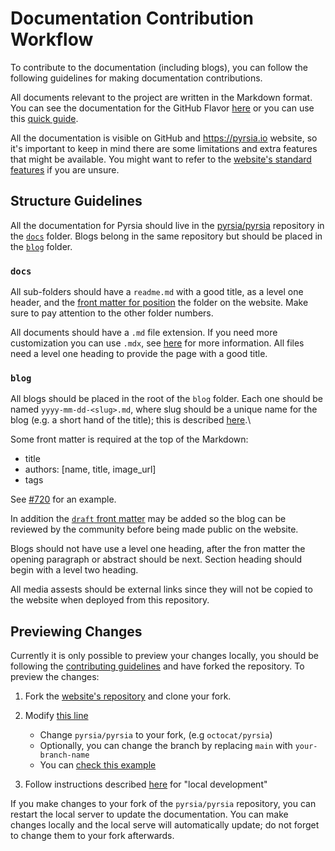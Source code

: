 # Documentation Contribution Workflow

To contribute to the documentation (including blogs), you can follow the following guidelines for making documentation contributions.

All documents relevant to the project are written in the Markdown format. You can see the documentation
for the GitHub Flavor [here](https://github.github.com/gfm/) or you can use this 
[quick guide](https://docs.github.com/en/get-started/writing-on-github/getting-started-with-writing-and-formatting-on-github/basic-writing-and-formatting-syntax).

All the documentation is visible on GitHub and <https://pyrsia.io> website, so it's important to keep in mind
there are some limitations and extra features that might be available. You might want to refer to the 
[website's standard features](https://docusaurus.io/docs/markdown-features#standard-features) if you are unsure.

## Structure Guidelines

All the documentation for Pyrsia should live in the [pyrsia/pyrsia](https://github.com/pyrsia/pyrsia) repository
in the [`docs`](https://github.com/pyrsia/pyrsia/blob/main/docs) folder. Blogs belong in the same repository but should be
placed in the [`blog`](https://github.com/pyrsia/pyrsia/blob/main/blog) folder.

### `docs`

All sub-folders should have a `readme.md` with a good title, as a level one header, and the
[front matter for position](https://docusaurus.io/docs/api/plugins/@docusaurus/plugin-content-docs#sidebar_position)
the folder on the website. Make sure to pay attention to the other folder numbers.

All documents should have a `.md` file extension. If you need more customization you can use `.mdx`, see 
[here](https://docusaurus.io/docs/markdown-features/react) for more information. All files need a level one heading to provide the
page with a good title.

### `blog`

All blogs should be placed in the root of the `blog` folder. Each one should be named `yyyy-mm-dd-<slug>.md`, where slug should be a unique
name for the blog (e.g. a short hand of the title); this is described [here](https://docusaurus.io/docs/api/plugins/@docusaurus/plugin-content-blog).\

Some front matter is required at the top of the Markdown:

- title
- authors: \[name, title, image_url]
- tags

See [#720](https://github.com/pyrsia/pyrsia/pull/720) for an example.

In addition the [`draft` front matter](https://docusaurus.io/docs/api/plugins/@docusaurus/plugin-content-blog#draft) may be added
so the blog can be reviewed by the community before being made public on the website.

Blogs should not have use a level one heading, after the fron matter the opening paragraph or abstract should be next.
Section heading should begin with a level two heading.

All media assests should be external links since they will not be copied to the website when deployed from this repository.

## Previewing Changes

Currently it is only possible to preview your changes locally, you should be following the [contributing guidelines](https://pyrsia.io/docs/get_involved/contributing/#dev-flow) and have forked the repository. To preview the changes:

1. Fork the [website's repository](https://github.com/pyrsia/pyrsia.github.io) and clone your fork.

2. Modify [this line](https://github.com/pyrsia/pyrsia.github.io/blob/main/package.json#L6)
   - Change `pyrsia/pyrsia` to your fork, (e.g `octocat/pyrsia`)
   - Optionally, you can change the branch by replacing `main` with `your-branch-name`
   - You can [check this example](https://github.com/pyrsia/pyrsia.github.io/pull/66/commits/c317f9dab8f6bcde5f8588ca75858db72241930d)
4. Follow instructions described [here](https://github.com/pyrsia/pyrsia.github.io#website) for "local development"

If you make changes to your fork of the `pyrsia/pyrsia` repository, you can restart the local server to update the documentation.
You can make changes locally and the local serve will automatically update; do not forget to change them to your fork afterwards.
